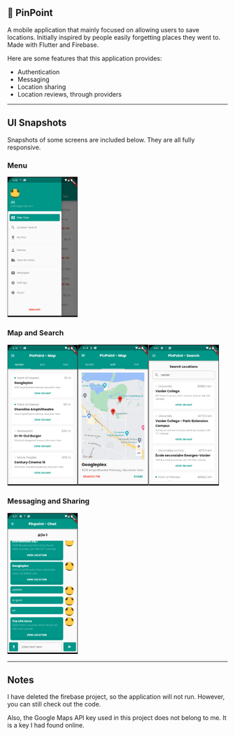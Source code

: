 ## 📍 PinPoint

A mobile application that mainly focused on allowing users to save locations. Initially inspired by people easily forgetting places they went to. Made with Flutter and Firebase.

Here are some features that this application provides:

-   Authentication
-   Messaging
-   Location sharing
-   Location reviews, through providers

---
## UI Snapshots

Snapshots of some screens are included below. They are all fully responsive.

### Menu

<img src="./imgs/menu.png" width="32%" />

### Map and Search

<img src="./imgs/nearby.png" width="32%" /><img src="./imgs/map.png" width="32%" /><img src="./imgs/search.png" width="32%" />

### Messaging and Sharing

<img src="./imgs/messaging.png" width="32%" />

---
## Notes

I have deleted the firebase project, so the application will not run. However, you can still check out the code.

Also, the Google Maps API key used in this project does not belong to me. It is a key I had found online.